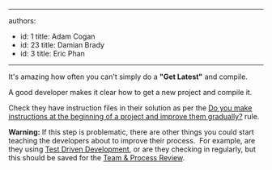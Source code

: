

---
authors:
  - id: 1
    title: Adam Cogan
  - id: 23
    title: Damian Brady
  - id: 3
    title: Eric Phan
---




<span class='intro'> <p>It's amazing how often you can't simply do a <strong>&quot;</strong><strong>Get Latest&quot;</strong> and compile.</p>
<div>​A good developer makes it clear how to get a new project and compile it.</div>
<p>Check they have instruction files in their solution as per the <a href="/SoftwareDevelopment/RulesToBetterDotNETProjects/Pages/DoYouMakeInstructions.aspx">Do you make instructions at the beginning of a project and improve them gradually?</a> rule.</p> </span>

<p><strong>Warning&#58;</strong> If this step is problematic, there are other things you could start teaching&#160;the developers about to improve their process.&#160; For example, are they using <a href="/TFS/RulesToBetterVersionControlwithTFS(AKASourceControl)/Pages/TestDrivenProcess.aspx">Test Driven Development</a>, or are they checking in regularly, but this should be saved for the <a href="http&#58;//www.ssw.com.au/ssw/Consulting/SoftwareAudit.aspx">Team&#160;&amp;&#160;Process Review</a>.&#160;</p>


